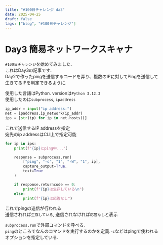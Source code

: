 ```yaml
---
title: "#100日チャレンジ da3"
date: 2025-04-25
draft: false
tags: ["blog", "#100日チャレンジ"]
---
```


# Day3 簡易ネットワークスキャナ
`#100日チャレンジ`を始めてみました.  
これはDay3の記事です.  
Day2で作ったpingを送信するコードを弄り、複数のIPに対してPingを送信して生きてるIPを判定できるように.  

使用した言語はPython. versionは`Python 3.12.3`  
使用したのは`subprocess`, `ipaddress`

```python
ip_addr = input("ip address:")
net = ipaddress.ip_network(ip_addr)
ips = [str(ip) for ip in net.hosts()]
```
これで送信するIP addressを指定  
宛先のip addressはCLI上で指定可能

```python
for ip in ips:
    print(f"{ip}にping中...")

    response = subprocess.run(
        ["ping", "-c", "1", "-W", "1", ip],
        capture_output=True,
        text=True
    )

    if response.returncode == 0:
        print(f"{ip}は生存している\n")
    else:
        print(f"{ip}は応答なし")
```
これでpingの送信が行われる  
送信されれば`生存している`, 送信されなければ`応答なし`と表示

`subprocess.run`で外部コマンドを呼べる.  
`ping`のところでなんのコマンドを実行するのかを定義.`-c`などはpingで使われるオプションを指定している.  